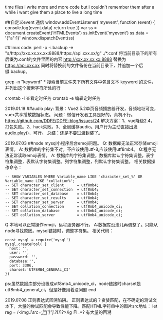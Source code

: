 time flies
i write more and more code
but i couldn't remember them after a while
i want give them a place to live a long time


##自定义event 通信
window.addEventListener('myevent', function (event) {
  console.log(event.data)
  return true
})
var ss = document.createEvent('HTMLEvents')
ss.initEvent('myevent')
ss.data = '{"a":1}'
window.dispatchEvent(ss)

##linux code:
perl -p -i.backup -e "s/http:\/\/xxx.xx.xx.xx:8888/https:\/\/api.xxx.xx/g" ./*.conf
将当前目录下的所有后缀为.conf的文件里面的内容 http://xxx.xx.xx.xx:8888 替换为 https://api.xxx.xx 同时将替换前的文件备份在当前目录下，并追加一个后缀.backup。

grep -n "keyword" *
搜索当前文件夹下所有文件中包含文本 keyword 的文件，并列出这个搜索字符所处的行

crontab -l 查看定时任务
crontab -e 编辑定时任务


2019.01.18
##audio play:
背景：Vue2.5.2单页音频播放器开发，音频地址可变，vuex共享播放数据状态。
问题：微信开发者工具是好的，真机不行。https://github.com/DDFE/DDFE-blog/issues/24
解决方案：1、vue降级2.4，打包失败。2、hack失败。3、全局缓存audio。用户行为主动直接出发audio.play()，可行。
总结：还是不要过渡封装了。


2019.07.03
##node mysql小程序后台emoji问题。
Q: 数据库无法正常存储emoji表情。
A: 数据库的字符集不对。不应该使用utf-8,应该使用utf8mb4。
Q:程序无法正常读取emoji表情。
A: 数据库的字符集调整，数据库默认字符集调整。表字符集调整，表默认字符集调整。列字符集调整，列默认字符集调整。
相关数据操作命令：
```
-- SHOW VARIABLES WHERE Variable_name LIKE 'character_set_%' OR Variable_name LIKE 'collation%';
-- SET character_set_client      = utf8mb4;
-- SET character_set_connection  = utf8mb4;
-- SET character_set_database    = utf8mb4;
-- SET character_set_results     = utf8mb4;
-- SET character_set_server      = utf8mb4;
-- SET collation_connection      = utf8mb4_unicode_ci;
-- SET collation_database        = utf8mb4_unicode_ci;
-- SET collation_server          = utf8mb4_unicode_ci;
```

Q:本地可以正常操作emoji，远程服务器不行。
A:数据库没法儿再调整了。只能从node寻找原因。mysql链接时，调整字符集。
相关代码：
```
const mysql = require('mysql')
mysql.createPool( {
  host: '',
  user: '',
  password: '',
  database:'', 
  port: 3306,
  charset:'UTF8MB4_GENERAL_CI'
})
```
ps:虽然数据库部分设置成utf8mb4_unicode_ci，node链接时charset是utf8mb4_general_ci，但是好像用着没问题
end

2019.07.08
正则表达式回溯陷阱。
正则表达式的？贪婪匹配，在不确定的测试文本下，大量的尝试匹配会导致性能下降。匹配HTML字符串中的图片src地址： 
let reg = /<img.*?src=[\'|\"](.*?(?:[\.gif|\.png|\.jpeg|\.jpg]))[\'|\"].*?[\/]?>/ig
且 .*? 有大量的回溯


